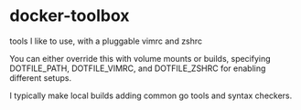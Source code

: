 # docker-toolbox
tools I like to use, with a pluggable vimrc and zshrc

You can either override this with volume mounts or builds,
specifying DOTFILE_PATH, DOTFILE_VIMRC, and DOTFILE_ZSHRC
for enabling different setups.

I typically make local builds adding common go tools and syntax checkers.
